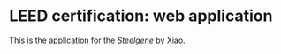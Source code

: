 # LEED certification: web application

This is the application for the
[*Steelgene*](http://www.steelgene.com/)
by [Xiao](http://www.steelgene.com/contact).